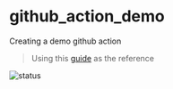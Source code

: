 # github_action_demo
Creating a demo github action

> Using this [guide](https://lo-victoria.com/series/github-actions) as the reference

![status](https://github.com/harshcurious/github_action_demo/actions/workflows/CI_CD.yml/badge.svg)
